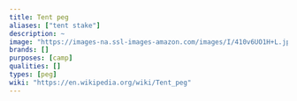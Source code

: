 ```yaml
---
title: Tent peg
aliases: ["tent stake"]
description: ~
image: "https://images-na.ssl-images-amazon.com/images/I/410v6UO1H+L.jpg"
brands: []
purposes: [camp]
qualities: []
types: [peg]
wiki: "https://en.wikipedia.org/wiki/Tent_peg"
---
```

